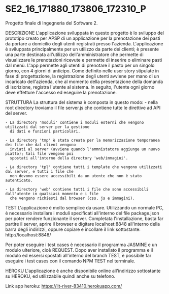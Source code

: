 # SE2_16_171880_173806_172310_P
Progetto finale di Ingegneria del Software 2.


DESCRIZIONE
L'applicazione sviluppata in questo progetto è lo sviluppo del prototipo creato per APSP
di un applicazione per la prenotazione dei pasti da portare a domicilio degli utenti registrati
presso l'azienda.
L'applicazione è sviluppata principalmente per un utilizzo da parte dei clienti; è presente una
parte destinata all'utilizzo dell'amministratore che permette di visualizzare le prenotazioni ricevute
e permette di inserire o eliminare pasti dal menù.
L'app permette agli utenti di prenotare il pasto per un singolo giorno, con 4 giorni di anticipo.
Come definito nelle user story stipulate in fase di progettazione, la registrazione degli utenti
avviene per mano di un incaricato dell'azienda, che al momento della presentazione della domanda
di iscrizione, registra l'utente al sistema. In seguito, l'utente ogni giorno deve effetture l'accesso
ed eseguire la prenotazione.

STRUTTURA
La struttura del sistema è composta in questo modo:
	- nella root directory troviamo il file server.js che contiene tutte le direttive ad API del server.
	  
	- La directory 'moduli' contiene i moduli esterni che vengono utilizzati dal server per la gestione
	  di dati e funzioni particolari.
	  
	- La directory 'tmp' è stata creata per la memorizzazione temporanea dei file che dal client vengono
	  inviati al server (avviene quando l'ammnistatore aggiunge un nuovo piatto); tali file vengono poi
	  spostati all'interno della directory 'web/immagini'.
	
	- La directory 'tpl' contiene tutti i template che vengono utilizzati dal server, e tutti i file che
	  non devono essere accessibili da un utente che non è stato autenticato.
	  
	- La directory 'web' contiene tutti i file che sono accessibili dall'utente in qualsiasi momento e i file
	  che vengono richiesti dal browser (css, js e immagini).

TEST
L'applicazione è molto semplice da usare.
Utilizzando un normale PC, è necessario installare i moduli specificati all'interno del file package.json
per poter rendere funzionante il server. Completata l'installazione, basta far partire il server, aprire
il browser e digitare localhost:8848 all'interno della barra degli indirizzi, oppure copiare e incollare
il link sottostante:
		http://localhost:8848/

Per poter eseguire i test cases è necessario il programma JASMINE e un modulo ulteriore, cioè REQUEST.
Dopo aver installato il programma e il modulo ed essersi spostati all'interno del branch TEST, è possibile
far eseguire i test cases con il comando NPM TEST nel terminale.

HEROKU
L'applicazione è anche disponibile online all'indirizzo sottostante su HEROKU, ed utilizzabile quindi
anche su telefono.

Link app heroku: https://lit-river-83410.herokuapp.com/

